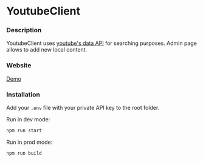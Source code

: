 # YoutubeClient

### Description

YoutubeClient uses [youtube's data API](https://developers.google.com/youtube/v3) for searching purposes. Admin page allows to add new local content.

### Website

[Demo](https://kovalenkoiryna15.github.io/youtube-client/youtube-client)

### Installation

Add your `.env` file with your private API key to the root folder.

Run in dev mode:
```bash
npm run start
```

Run in prod mode:
```bash
npm run build
```
